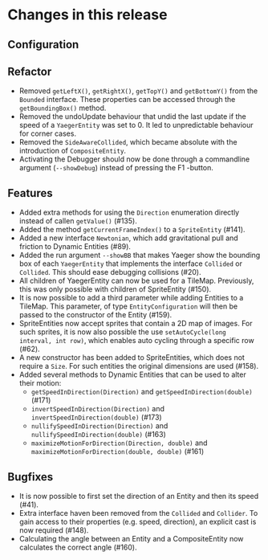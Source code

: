 # Changes in this release

## Configuration

## Refactor

- Removed `getLeftX()`, `getRightX()`, `getTopY()` and `getBottomY()` from the `Bounded` interface. These properties can
  be accessed through the `getBoundingBox()` method.
- Removed the undoUpdate behaviour that undid the last update if the speed of a `YaegerEntity` was set to 0. It led to
  unpredictable behaviour for corner cases.
- Removed the `SideAwareCollided`, which became absolute with the introduction of `CompositeEntity`.
- Activating the Debugger should now be done through a commandline argument (`--showDebug`) instead of pressing the F1
  -button.

## Features

- Added extra methods for using the `Direction` enumeration directly instead of callen `getValue()` (#135).
- Added the method `getCurrentFrameIndex()` to a `SpriteEntity` (#141).
- Added a new interface `Newtonian`, which add gravitational pull and friction to Dynamic Entities (#89).
- Added the run argument `--showBB` that makes Yaeger show the bounding box of each `YaegerEntity` that implements the
  interface `Collided` or `Collided`. This should ease debugging collisions (#20).
- All children of YaegerEntity can now be used for a TileMap. Previously, this was only possible with children of
  SpriteEntity (#150).
- It is now possible to add a third parameter while adding Entities to a TileMap. This parameter, of type
  `EntityConfiguration` will then be passed to the constructor of the Entity (#159).
- SpriteEntities now accept sprites that contain a 2D map of images. For such sprites, it is now also possible the
  use `setAutoCycle(long interval, int row)`, which enables auto cycling through a specific row (#62).
- A new constructor has been added to SpriteEntities, which does not require a `Size`. For such entities the original
  dimensions are used (#158).
- Added several methods to Dynamic Entities that can be used to alter their motion:
    - `getSpeedInDirection(Direction)` and `getSpeedInDirection(double)` (#171)
    - `invertSpeedInDirection(Direction)` and `invertSpeedInDirection(double)` (#173)
    - `nullifySpeedInDirection(Direction)` and `nullifySpeedInDirection(double)` (#163)
    - `maximizeMotionForDirection(Direction, double)` and `maximizeMotionForDirection(double, double)` (#161)

## Bugfixes

- It is now possible to first set the direction of an Entity and then its speed (#41).
- Extra interface haven been removed from the `Collided` and `Collider`. To gain access to their properties (e.g. speed,
  direction), an explicit cast is now required (#148).
- Calculating the angle between an Entity and a CompositeEntity now calculates the correct angle (#160).
